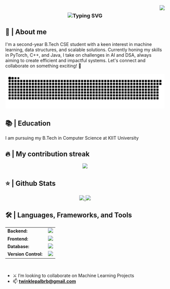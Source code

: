 <img align = "right" src = "https://visitor-badge.laobi.icu/badge?page_id=twnkle2713.twnkl2713"/>

<h3 align = "center"><img src="https://readme-typing-svg.herokuapp.com?font=Nerko+One&size=50&duration=2000&pause=1500&color=f719f7&center=true&vCenter=true&width=250&height=100&lines=Hello+👋;I'm+Twinkle" alt="Typing SVG" />
</h3>

<h2>📖 | About me</h2>
I'm a second-year B.Tech CSE student with a keen interest in machine learning, data structures, and scalable solutions. Currently honing my skills in PyTorch, C++, and Java, I take on challenges in AI and DSA, always aiming to create efficient and impactful systems. Let's connect and collaborate on something exciting! 🚀

<div align="center">
  <br>
  <img alt="snake eating my contributions" src="https://raw.githubusercontent.com/codediaz/codediaz/output/github-contribution-grid-snake.svg" />
  <br/>
</div>

<h2>📚 | Education</h2>
<p>I am pursuing my B.Tech in Computer Science at KIIT University</p>

<h2>🔥 | My contribution streak</h2>
<p align="center">
  <a href="https://github.com/DenverCoder1/github-readme-streak-stats">
    <img src="https://github-readme-streak-stats.herokuapp.com/?user=twnkl2713#version3"/>
  </a>
</p>

<h2>⭐ | Github Stats</h2>
<div align="center">
  <a href="https://github.com/sohambuilds">
    <img height="180em" src="https://github-readme-stats.vercel.app/api?username=twnkl2713&show_icons=true&theme=default&include_all_commits=true&count_private=true"/>
    <img height="180em" src="https://github-readme-stats.vercel.app/api/top-langs/?username=twnkl2713&layout=compact&langs_count=7&theme=default"/>
  </a>
</div>

<h2>🛠️ | Languages, Frameworks, and Tools</h2>
<table>
  <tr>
    <td style="font-weight: bold; padding-right: 10px; vertical-align: center; border: none;">Backend:</td>
    <td><img height="40" src="https://skillicons.dev/icons?i=c,python,java,torch"/></td>
  </tr>
  <tr>
    <td style="font-weight: bold; padding-right: 10px; vertical-align: center;">Frontend:</td>
    <td><img height="40" src="https://skillicons.dev/icons?i=html,css,bootstrap,javascript,react,tailwindcss"/></td>
  </tr>
  <tr>
    <td style="font-weight: bold; padding-right: 10px; vertical-align: center; border: none;">Database:</td>
    <td><img height="40" src="https://skillicons.dev/icons?i=mysql,postgresql"/></td>
  </tr>
  <tr>
    <td style="font-weight: bold; padding-right: 10px; vertical-align: center; border: none;">Version Control:</td>
    <td><img height="40" src="https://skillicons.dev/icons?i=github,git"/></td>
  </tr>
</table>
<br>

- ⚔️ I’m looking to collaborate on Machine Learning Projects
- 📫 **twinklepalbrb@gmail.com**

